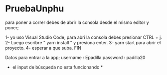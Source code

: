 # PruebaUnphu
para poner a correr debes de abrir la consola desde el mismo editor y poner;

1- yo uso Visual Studio Code, para abri la consola debes presionar CTRL + j.
2- Luego escribre " yarn install " y presiona enter.
3- yarn start para abrir el proyecto.
4- esperar a que suba. FIN

Datos para entrar a la app; 
 username : Epadilla 
 password : padilla20

* el input de búsqueda no esta funcionando *

